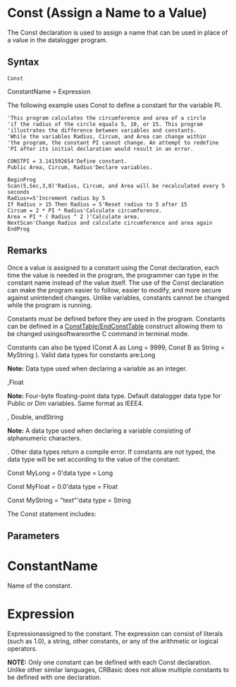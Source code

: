 # Const (Assign a Name to a Value)

The Const declaration is used to assign a name that can be used in place of a value in the datalogger program.

## Syntax

```
Const
```

ConstantName = Expression

The following example uses Const to define a constant for the variable PI.

```
'This program calculates the circumference and area of a circle
'if the radius of the circle equals 5, 10, or 15. This program
'illustrates the difference between variables and constants.
'While the variables Radius, Circum, and Area can change within
'the program, the constant PI cannot change. An attempt to redefine
'PI after its initial declaration would result in an error.

CONSTPI = 3.141592654'Define constant.
Public Area, Circum, Radius'Declare variables.

BeginProg
Scan(5,Sec,3,0)'Radius, Circum, and Area will be recalculated every 5 seconds
Radius+=5'Increment radius by 5
If Radius > 15 Then Radius = 5'Reset radius to 5 after 15
Circum = 2 * PI * Radius'Calculate circumference.
Area = PI * ( Radius ^ 2 )'Calculate area.
NextScan'Change Radius and calculate circumference and area again
EndProg
```

## Remarks

Once a value is assigned to a constant using the Const declaration, each time the value is needed in the program, the programmer can type in the constant name instead of the value itself. The use of the Const declaration can make the program easier to follow, easier to modify, and more secure against unintended changes. Unlike variables, constants cannot be changed while the program is running.

Constants must be defined before they are used in the program. Constants can be defined in a [ConstTable/EndConstTable](consttableendconsttable.md) construct allowing them to be changed usingsoftwareorthe C command in terminal mode.

Constants can also be typed (Const A as Long = 9999, Const B as String = MyString ). Valid data types for constants are:Long

**Note:** Data type used when declaring a variable as an integer.

,Float

**Note:** Four-byte floating-point data type. Default datalogger data type for Public or Dim variables. Same format as IEEE4.

, Double, andString

**Note:** A data type used when declaring a variable consisting of alphanumeric characters.

. Other data types return a compile error. If constants are not typed, the data type will be set according to the value of the constant:

Const MyLong = 0'data type = Long

Const MyFloat = 0.0'data type = Float

Const MyString = "text"'data type = String

The Const statement includes:

## Parameters

# ConstantName

Name of the constant.

# Expression

Expressionassigned to the constant. The expression can consist of literals (such as 1.0), a string, other constants, or any of the arithmetic or logical operators.

**NOTE:** Only one constant can be defined with each Const declaration. Unlike other similar languages, CRBasic does not allow multiple constants to be defined with one declaration.
